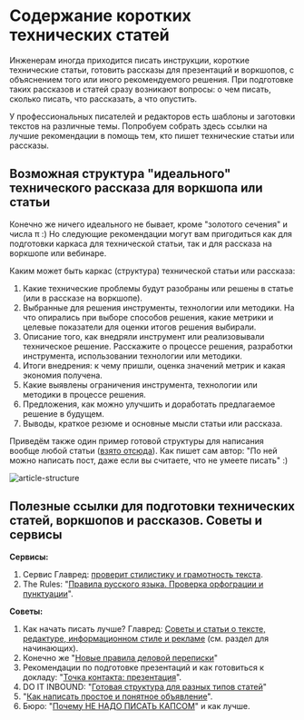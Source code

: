 # Содержание коротких технических статей

Инженерам иногда приходится писать инструкции, короткие технические статьи, готовить рассказы для презентаций и воркшопов, с объяснением того или иного рекомендуемого решения. При подготовке таких рассказов и статей сразу возникают вопросы: о чем писать, сколько писать, что рассказать, а что опустить.

У профессиональных писателей и редакторов есть шаблоны и заготовки текстов на различные темы. Попробуем собрать здесь ссылки на лучшие рекомендации в помощь тем, кто пишет технические статьи или рассказы.


## Возможная структура "идеального" технического рассказа для воркшопа или статьи

Конечно же ничего идеального не бывает, кроме "золотого сечения" и числа π :) Но следующие рекомендации могут вам пригодиться как для подготовки каркаса для технической статьи, так и для рассказа на воркшопе или вебинаре.

Каким может быть каркас (структура) технической статьи или рассказа:
1. Какие технические проблемы будут разобраны или решены в статье (или в рассказе на воркшопе).
2. Выбранные для решения инструменты, технологии или методики. На что опирались при выборе способов решения, какие метрики и целевые показатели для оценки итогов решения выбирали.
3. Описание того, как внедряли инструмент или реализовывали техническое решение. Расскажите о процессе решения, разработки инструмента, использовании технологии или методики.
4. Итоги внедрения: к чему пришли, оценка значений метрик и какая экономия получена.
5. Какие выявлены ограничения инструмента, технологии или методики в процессе решения.
6. Предложения, как можно улучшить и доработать предлагаемое решение в будущем.
7. Выводы, краткое резюме и основные мысли статьи или рассказа.

Приведём также один пример готовой структуры для написания вообще любой статьи ([взято отсюда](https://doitinbound.com/blog/posts-guides/)). Как пишет сам автор: "По ней можно написать пост, даже если вы считаете, что не умеете писать" :)

![article-structure](http://doitinbound.com/wp-content/uploads/2018/04/post-guides.png)


## Полезные ссылки для подготовки технических статей, воркшопов и рассказов. Советы и сервисы

**Сервисы:**
1. Сервис Главред: [проверит стилистику и грамотность текста](https://glvrd.ru/).
2. The Rules: "[Правила русского языка. Проверка орфограции и пунктуации](https://therules.ru/)".

**Советы:**
1. Как начать писать лучше? Главред: [Советы и статьи о тексте, редактуре, информационном стиле и рекламе](https://soviet.glvrd.ru/) (см. раздел для начинающих).
2. Конечно же "[Новые правила деловой переписки](https://letters.glvrd.ru/)"
3. Рекомендации по подготовке презентаций и как готовиться к докладу: "[Точка контакта: презентация](https://bizikov.ru/books/tochka-kontakta-prezentaciya/)".
4. DO IT INBOUND: "[Готовая структура для разных типов статей](https://doitinbound.com/blog/posts-guides/)"
5. "[Как написать простое и понятное объявление](http://public-notice.ru/)".
6. Бюро: "[Почему НЕ НАДО ПИСАТЬ КАПСОМ](https://bureau.ru/bb/soviet/20181104/)" и как лучше.
